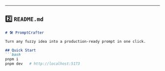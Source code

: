 ---

## 2️⃣ `README.md`

```md
# 🛠️ PromptCrafter

Turn any fuzzy idea into a production-ready prompt in one click.

## Quick Start
```bash
pnpm i
pnpm dev   # http://localhost:5173
